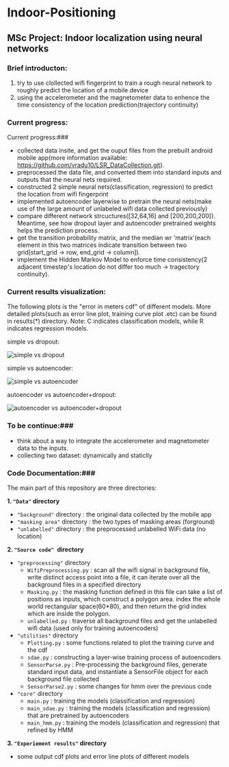 # Indoor-Positioning

## MSc Project: Indoor localization using neural networks

### Brief introducton: ###
1. try to use clollected wifi fingerprint to train a rough neural network to roughly predict the location of a mobile device
2. using the accelerometer and the magnetometer data to enhence the time consistency of the location prediction(trajectory continuity)
### Current progress: ###
Current progress:###
- collected data insite, and get the ouput files from the prebuilt android mobile app(more information available:  https://github.com/vradu10/LSR_DataCollection.git). 
- preprocessed the data file, and converted them into standard inputs and outputs that the neural nets required.
- constructed 2 simple neural nets(classification, regression) to predict the location from wifi fingerprint
- implemented autoencoder layerwise to pretrain the neural nets(make use of the large amount of unlabeled wifi data collected previously)
- compare different network strcuctures(\[32,64,16\] and \[200,200,200\]). Meantime, see how dropout layer and autoencoder pretrained weights helps the prediction process.
- get the transition probability matrix, and the median wr 'matrix'(each element in this two matrices indicate transition between two grid\[start_grid -> row, end_grid -> column\]).
- implement the Hidden Markov Model to enforce time consistency(2 adjacent timestep's location do not differ too much -> tragectory continuity).

### Current results visualization: ### 

The following plots is the "error in meters cdf" of different models. More detailed plots(such as error line plot, training curve plot .etc) can be found in results(*) directory. Note: C indicates classification models, while R indicates regression models.

simple vs dropout:

![simple vs dropout](https://github.com/gracecxj/Indoor-Positioning/blob/master/comparison1/CDF1.png)

simple vs autoencoder:

![simple vs autoencoder](https://github.com/gracecxj/Indoor-Positioning/blob/master/comparison2/CDF2.png)

autoencoder vs autoencoder+dropout:

![autoencoder vs autoencoder+dropout](https://github.com/gracecxj/Indoor-Positioning/blob/master/comparison3/CDF3.png)


### To be continue:### 
- think about a way to integrate the accelerometer and magnetometer data to the inputs.
- collecting two dataset: dynamically and staticlly

### Code Documentation:### 

The main part of this repository are three directories:

**1. `"Data"` directory**
-  `"background"` directory : the original data collected by the mobile app
- `"masking area"` directory : the two types of masking areas (forground)
- `"unlabelled"` directory : the preprocessed unlabelled WiFi data (no location)

**2. `"Source code" `directory**
* `"preprocessing"` directory
    * `WifiPreprocessing.py` : scan all the wifi signal in background file, write distinct access point into a file, it can iterate over all the background files in a specified directory
    * `Masking.py` : the masking function defined in this file can take a list of positions as inputs, which construct a polygon area. index the whole world rectangular space(60*80), and then return the grid index which are inside the polygon.
    * `unlabelled.py` :  traverse all background files and get the unlabelled wifi data (used only for training autoencoders)
* `"utilities"` directory
    * `Plotting.py` : some functions related to plot the training curve and the cdf
    * `sdae.py` :  constructing a layer-wise training process of autoencoders
    * `SensorParse.py` : Pre-processing the background files, generate standard input data, and instantiate a SensorFile object for each background file collected
    * `SensorParse2.py` : some changes for hmm over the previous code
* `"core"` directory
    * `main.py` : training the models (classification and regression)
    * `main_sdae.py` : training the models (classification and regression) that are pretrained by autoencoders
    * `main_hmm.py` : training the models (classification and regression) that refined by HMM

**3. `"Experiement results"` directory**
- some output cdf plots and error line plots of different models


